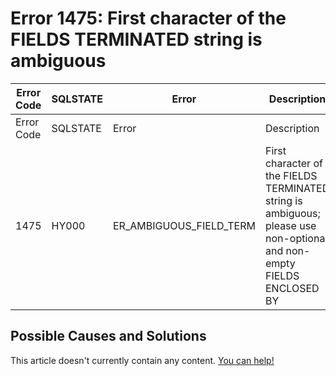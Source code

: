 
# Error 1475: First character of the FIELDS TERMINATED string is ambiguous


| Error Code | SQLSTATE | Error | Description |
| --- | --- | --- | --- |
| Error Code | SQLSTATE | Error | Description |
| 1475 | HY000 | ER_AMBIGUOUS_FIELD_TERM | First character of the FIELDS TERMINATED string is ambiguous; please use non-optional and non-empty FIELDS ENCLOSED BY |




## Possible Causes and Solutions


This article doesn't currently contain any content. [You can help!](/en/writing-and-editing-knowledge-base-articles/)


